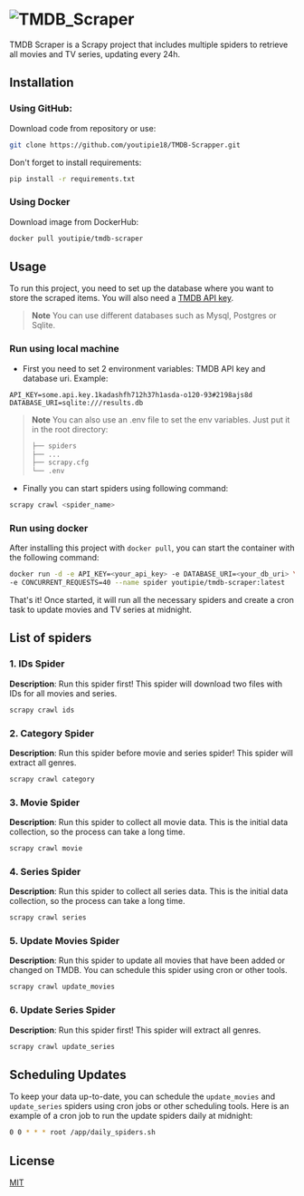 # ![TMDB_Scraper](https://github.com/youtipie18/TMDB-Scrapper/assets/130830075/d11bb2c8-f2b9-4fc7-b208-9014c3d73780)

TMDB Scraper is a Scrapy project that includes multiple spiders to retrieve all movies and TV series, updating every 24h.

## Installation

### Using GitHub:
Download code from repository or use:
```bash
git clone https://github.com/youtipie18/TMDB-Scrapper.git
```

Don't forget to install requirements:
```bash
pip install -r requirements.txt
```

### Using Docker
Download image from DockerHub:
```bash
docker pull youtipie/tmdb-scraper
```

## Usage

To run this project, you need to set up the database where you want to store the scraped items. You will also need a [TMDB API key](https://developer.themoviedb.org/docs/getting-started).

> **Note**
> You can use different databases such as Mysql, Postgres or Sqlite.

### Run using local machine

- First you need to set 2 environment variables: TMDB API key and database uri. Example:

```code
API_KEY=some.api.key.1kadashfh712h37h1asda-o120-93#2198ajs8d
DATABASE_URI=sqlite:///results.db
```

> **Note** 
> You can also use an .env file to set the env variables. Just put it in the root directory:
>  ```bash
> ├── spiders
> ├── ...
> ├── scrapy.cfg
> └── .env
> ```

- Finally you can start spiders using following command:
```bash
scrapy crawl <spider_name>
```

### Run using docker

After installing this project with `docker pull`, you can start the container with the following command:
```bash
docker run -d -e API_KEY=<your_api_key> -e DATABASE_URI=<your_db_uri> \
-e CONCURRENT_REQUESTS=40 --name spider youtipie/tmdb-scraper:latest
```
That's it! Once started, it will run all the necessary spiders and create a cron task to update movies and TV series at midnight.

## List of spiders

### 1. IDs Spider
**Description**: Run this spider first! This spider will download two files with IDs for all movies and series.
```bash
scrapy crawl ids
```

### 2. Category Spider
**Description**: Run this spider before movie and series spider! This spider will extract all genres.
```bash
scrapy crawl category
```

### 3. Movie Spider
**Description**: Run this spider to collect all movie data. This is the initial data collection, so the process can take a long time.
```bash
scrapy crawl movie
```

### 4. Series Spider
**Description**: Run this spider to collect all series data. This is the initial data collection, so the process can take a long time.
```bash
scrapy crawl series
```

### 5. Update Movies Spider
**Description**: Run this spider to update all movies that have been added or changed on TMDB. You can schedule this spider using cron or other tools.
```bash
scrapy crawl update_movies
```

### 6. Update Series Spider
**Description**: Run this spider first! This spider will extract all genres.
```bash
scrapy crawl update_series
```

## Scheduling Updates

To keep your data up-to-date, you can schedule the `update_movies` and `update_series` spiders using cron jobs or other scheduling tools. Here is an example of a cron job to run the update spiders daily at midnight:

```bash
0 0 * * * root /app/daily_spiders.sh
```

## License

[MIT](./LICENSE)
